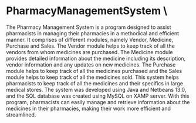 # PharmacyManagementSystem \
The Pharmacy Management System is a program designed to assist pharmacists in managing their pharmacies in a methodical and efficient manner. It comprises of different modules, namely Vendor, Medicine, Purchase and Sales. The Vendor module helps to keep track of all the vendors from whom medicines are purchased. The Medicine module provides detailed information about the medicine including its description, vendor information and any updates on new medicines. The Purchase module helps to keep track of all the medicines purchased and the Sales module helps to keep track of all the medicines sold. This system helps pharmacists to keep track of all the medicines and their specifics in large medical stores. The system was developed using Java and Netbeans 13.0, and the SQL database was created using MySQL on XAMP server. With this program, pharmacists can easily manage and retrieve information about the medicines in their pharmacies, making their work more efficient and streamlined.
